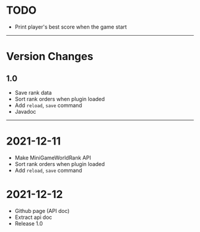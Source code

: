 # TODO
- Print player's best score when the game start 



---

# Version Changes
## 1.0
- Save rank data
- Sort rank orders when plugin loaded
- Add `reload`, `save` command
- Javadoc

---


# 2021-12-11
- Make MiniGameWorldRank API
- Sort rank orders when plugin loaded
- Add `reload`, `save` command

# 2021-12-12
- Github page (API doc)
- Extract api doc
- Release 1.0